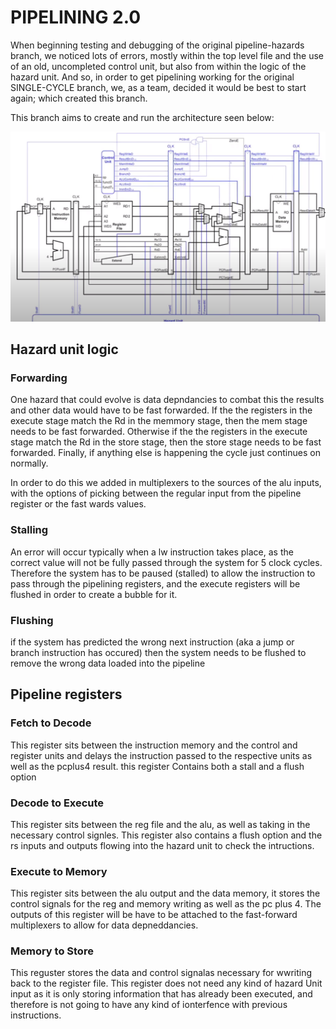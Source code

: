 # PIPELINING 2.0
When beginning testing and debugging of the original pipeline-hazards branch, we noticed lots of errors, mostly within the top level file and the use of an old, uncompleted control unit, but also from  within the logic of the hazard unit. And so, in order to get pipelining working for the original SINGLE-CYCLE branch, we, as a team, decided it would be best to start again; which created this branch.

This branch aims to create and run the architecture seen below:

![cpu](images/cpu.png)

## Hazard unit logic
### Forwarding 

One hazard that could evolve is data depndancies to combat this the results and other data would have to be fast forwarded. If the the registers in the execute stage match the Rd in the memmory stage, then the mem stage needs to be fast forwarded. Otherwise if the the registers in the execute stage match the Rd in the store stage, then the store stage needs to be fast forwarded. Finally, if 
anything else is happening the cycle just continues on normally.

In order to do this we added in multiplexers to the sources of the alu inputs, with the options of picking between the regular input from the pipeline register or the fast wards values.


### Stalling 
An error will occur typically when a lw instruction takes place, as the correct value will not be fully passed through the system for 5 clock cycles. Therefore the system has to be paused (stalled) to allow the instruction to pass through the pipelining registers, and the execute registers will be flushed in order to create a bubble for it.
 
### Flushing
if the system has predicted the wrong next instruction (aka a jump or branch instruction has occured) then the system needs to be flushed to remove the wrong data loaded into the pipeline

## Pipeline registers

### Fetch to Decode

This register sits between the instruction memory and the control and register units and delays the instruction passed to the respective units as well as the pcplus4 result. this register Contains both a stall and a flush option

### Decode to Execute
This register sits between  the reg file and the alu, as well as taking in the necessary control signles. This register also contains a flush option and the rs inputs and outputs flowing into the hazard unit to check the intructions.

### Execute to Memory
 This register sits between the alu output and the data memory, it stores the control signals for the reg and memory writing as well as the pc plus 4. The outputs of this register will be have to be attached to the fast-forward multiplexers to allow for data depneddancies.

### Memory to Store

This reguster stores the data  and control signalas necessary for wwriting back to the register file. This register does not need any kind of hazard Unit input as it is only storing information that has already been executed, and therefore is not going to have any kind of ionterfence with previous instructions.